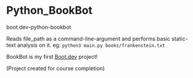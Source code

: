# Python_BookBot
boot.dev-python-bookbot

Reads file_path as a command-line-argument and performs basic static-text analysis on it.
eg: `python3 main.py books/frankenstein.txt`

BookBot is my first [Boot.dev](https://www.boot.dev) project!

(Project created for course completion)
